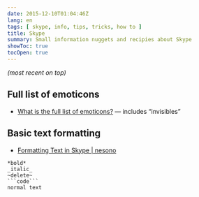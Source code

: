 ```yaml
---
date: 2015-12-10T01:04:46Z
lang: en
tags: [ skype, info, tips, tricks, how to ]
title: Skype
summary: Small information nuggets and recipies about Skype
showToc: true
tocOpen: true
---
```


*(most recent on top)*

## Full list of emoticons

* [What is the full list of emoticons?](https://support.skype.com/en/faq/FA12330/what-is-the-full-list-of-emoticons) — includes “invisibles”

## Basic text formatting

* [Formatting Text in Skype | nesono](https://www.nesono.com/node/450)

```text
*bold*
_italic_
~delete~
```code```
normal text
```
